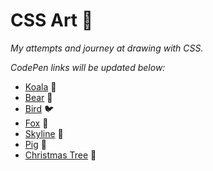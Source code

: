 # CSS Art 🎨 #

*My attempts and journey at drawing with CSS.*

*CodePen links will be updated below:*

* [Koala](https://codepen.io/aradevich/pen/bGwGPve) 🐨
* [Bear](https://codepen.io/aradevich/pen/oNzNKWX) 🐻
* [Bird](https://codepen.io/aradevich/pen/LYRELrM) 🐦
* [Fox](https://codepen.io/aradevich/pen/NWRPLNj) 🦊
* [Skyline](https://codepen.io/aradevich/pen/ExgaOKv) 🌃
* [Pig](https://codepen.io/aradevich/pen/YzGyPWb) 🐷
* [Christmas Tree](https://codepen.io/aradevich/pen/WNGQaVL) 🎄
